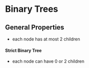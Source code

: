 # Binary Trees

## General Properties

- each node has at most 2 children

#### Strict Binary Tree
- each node can have 0 or 2 children